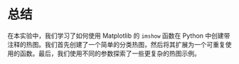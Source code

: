 # 总结

在本实验中，我们学习了如何使用 Matplotlib 的 `imshow` 函数在 Python 中创建带注释的热图。我们首先创建了一个简单的分类热图，然后将其扩展为一个可重复使用的函数。最后，我们使用不同的参数探索了一些更复杂的热图示例。
